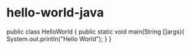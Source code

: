 # hello-world-java
public class  HelloWorld {
public static void main(String []args){
System.out.println("Hello World");
   }
}
